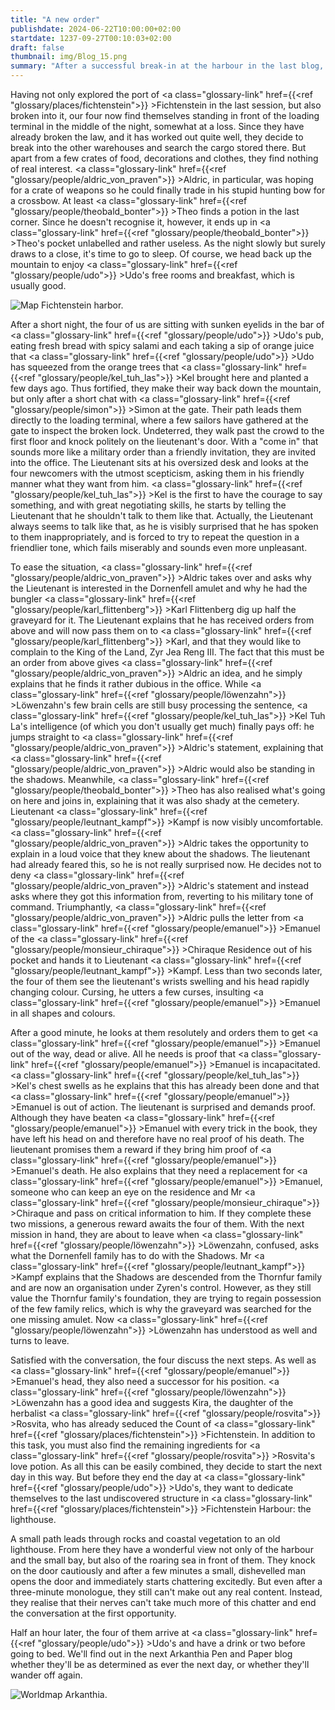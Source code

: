 ```yaml
---
title: "A new order"
publishdate: 2024-06-22T10:00:00+02:00
startdate: 1237-09-27T00:10:03+02:00
draft: false
thumbnail: img/Blog_15.png
summary: "After a successful break-in at the harbour in the last blog, our foursome have obviously taken to crime, and this time around they're up to their old tricks again. They also finally meet Karl Flittenberg's mysterious client. Find out what he has to say and why it will affect their future here:"
---
```


Having not only explored the port of <a class="glossary-link" href={{<ref "glossary/places/fichtenstein">}} >Fichtenstein</a> in the last session, but also broken into it, our four now find themselves standing in front of the loading terminal in the middle of the night, somewhat at a loss. Since they have already broken the law, and it has worked out quite well, they decide to break into the other warehouses and search the cargo stored there. But apart from a few crates of food, decorations and clothes, they find nothing of real interest. <a class="glossary-link" href={{<ref "glossary/people/aldric_von_praven">}} >Aldric</a>, in particular, was hoping for a crate of weapons so he could finally trade in his stupid hunting bow for a crossbow. At least <a class="glossary-link" href={{<ref "glossary/people/theobald_bonter">}} >Theo</a> finds a potion in the last corner. Since he doesn't recognise it, however, it ends up in <a class="glossary-link" href={{<ref "glossary/people/theobald_bonter">}} >Theo</a>'s pocket unlabelled and rather useless. As the night slowly but surely draws to a close, it's time to go to sleep. Of course, we head back up the mountain to enjoy <a class="glossary-link" href={{<ref "glossary/people/udo">}} >Udo</a>'s free rooms and breakfast, which is usually good.

<div class="img-max center">
  <img class="img-fluid rounded" title="Map Fichtenstein harbor" alt="Map Fichtenstein harbor." src="/img/fichtenstein_hafen.jpg" />
</div>

After a short night, the four of us are sitting with sunken eyelids in the bar of <a class="glossary-link" href={{<ref "glossary/people/udo">}} >Udo</a>'s pub, eating fresh bread with spicy salami and each taking a sip of orange juice that <a class="glossary-link" href={{<ref "glossary/people/udo">}} >Udo</a> has squeezed from the orange trees that <a class="glossary-link" href={{<ref "glossary/people/kel_tuh_las">}} >Kel</a> brought here and planted a few days ago. Thus fortified, they make their way back down the mountain, but only after a short chat with <a class="glossary-link" href={{<ref "glossary/people/simon">}} >Simon</a> at the gate. Their path leads them directly to the loading terminal, where a few sailors have gathered at the gate to inspect the broken lock. Undeterred, they walk past the crowd to the first floor and knock politely on the lieutenant's door. With a "come in" that sounds more like a military order than a friendly invitation, they are invited into the office.  The Lieutenant sits at his oversized desk and looks at the four newcomers with the utmost scepticism, asking them in his friendly manner what they want from him. <a class="glossary-link" href={{<ref "glossary/people/kel_tuh_las">}} >Kel</a> is the first to have the courage to say something, and with great negotiating skills, he starts by telling the Lieutenant that he shouldn't talk to them like that. Actually, the Lieutenant always seems to talk like that, as he is visibly surprised that he has spoken to them inappropriately, and is forced to try to repeat the question in a friendlier tone, which fails miserably and sounds even more unpleasant.


To ease the situation, <a class="glossary-link" href={{<ref "glossary/people/aldric_von_praven">}} >Aldric</a> takes over and asks why the Lieutenant is interested in the Dornenfell amulet and why he had the bungler <a class="glossary-link" href={{<ref "glossary/people/karl_flittenberg">}} >Karl Flittenberg</a> dig up half the graveyard for it. The Lieutenant explains that he has received orders from above and will now pass them on to <a class="glossary-link" href={{<ref "glossary/people/karl_flittenberg">}} >Karl</a>, and that they would like to complain to the King of the Land, Zyr Jea Reng III. The fact that this must be an order from above gives <a class="glossary-link" href={{<ref "glossary/people/aldric_von_praven">}} >Aldric</a> an idea, and he simply explains that he finds it rather dubious in the office. While <a class="glossary-link" href={{<ref "glossary/people/löwenzahn">}} >Löwenzahn</a>'s few brain cells are still busy processing the sentence, <a class="glossary-link" href={{<ref "glossary/people/kel_tuh_las">}} >Kel</a> Tuh La's intelligence (of which you don't usually get much) finally pays off: he jumps straight to <a class="glossary-link" href={{<ref "glossary/people/aldric_von_praven">}} >Aldric</a>'s statement, explaining that <a class="glossary-link" href={{<ref "glossary/people/aldric_von_praven">}} >Aldric</a> would also be standing in the shadows. Meanwhile, <a class="glossary-link" href={{<ref "glossary/people/theobald_bonter">}} >Theo</a> has also realised what's going on here and joins in, explaining that it was also shady at the cemetery. Lieutenant <a class="glossary-link" href={{<ref "glossary/people/leutnant_kampf">}} >Kampf</a> is now visibly uncomfortable.
<a class="glossary-link" href={{<ref "glossary/people/aldric_von_praven">}} >Aldric</a> takes the opportunity to explain in a loud voice that they knew about the shadows.  The lieutenant had already feared this, so he is not really surprised now. He decides not to deny <a class="glossary-link" href={{<ref "glossary/people/aldric_von_praven">}} >Aldric</a>'s statement and instead asks where they got this information from, reverting to his military tone of command. Triumphantly, <a class="glossary-link" href={{<ref "glossary/people/aldric_von_praven">}} >Aldric</a> pulls the letter from <a class="glossary-link" href={{<ref "glossary/people/emanuel">}} >Emanuel</a> of the <a class="glossary-link" href={{<ref "glossary/people/monsieur_chiraque">}} >Chiraque</a> Residence out of his pocket and hands it to Lieutenant <a class="glossary-link" href={{<ref "glossary/people/leutnant_kampf">}} >Kampf</a>. Less than two seconds later, the four of them see the lieutenant's wrists swelling and his head rapidly changing colour. Cursing, he utters a few curses, insulting <a class="glossary-link" href={{<ref "glossary/people/emanuel">}} >Emanuel</a> in all shapes and colours.

After a good minute, he looks at them resolutely and orders them to get <a class="glossary-link" href={{<ref "glossary/people/emanuel">}} >Emanuel</a> out of the way, dead or alive. All he needs is proof that <a class="glossary-link" href={{<ref "glossary/people/emanuel">}} >Emanuel</a> is incapacitated. <a class="glossary-link" href={{<ref "glossary/people/kel_tuh_las">}} >Kel</a>'s chest swells as he explains that this has already been done and that <a class="glossary-link" href={{<ref "glossary/people/emanuel">}} >Emanuel</a> is out of action. The lieutenant is surprised and demands proof. Although they have beaten <a class="glossary-link" href={{<ref "glossary/people/emanuel">}} >Emanuel</a> with every trick in the book, they have left his head on and therefore have no real proof of his death. The lieutenant promises them a reward if they bring him proof of <a class="glossary-link" href={{<ref "glossary/people/emanuel">}} >Emanuel</a>'s death. He also explains that they need a replacement for <a class="glossary-link" href={{<ref "glossary/people/emanuel">}} >Emanuel</a>, someone who can keep an eye on the residence and Mr <a class="glossary-link" href={{<ref "glossary/people/monsieur_chiraque">}} >Chiraque</a> and pass on critical information to him. If they complete these two missions, a generous reward awaits the four of them. With the next mission in hand, they are about to leave when <a class="glossary-link" href={{<ref "glossary/people/löwenzahn">}} >Löwenzahn</a>, confused, asks what the Dornenfell family has to do with the Shadows. Mr <a class="glossary-link" href={{<ref "glossary/people/leutnant_kampf">}} >Kampf</a> explains that the Shadows are descended from the Thornfur family and are now an organisation under Zyren's control. However, as they still value the Thornfur family's foundation, they are trying to regain possession of the few family relics, which is why the graveyard was searched for the one missing amulet. Now <a class="glossary-link" href={{<ref "glossary/people/löwenzahn">}} >Löwenzahn</a> has understood as well and turns to leave.

Satisfied with the conversation, the four discuss the next steps. As well as <a class="glossary-link" href={{<ref "glossary/people/emanuel">}} >Emanuel</a>'s head, they also need a successor for his position. <a class="glossary-link" href={{<ref "glossary/people/löwenzahn">}} >Löwenzahn</a> has a good idea and suggests Kira, the daughter of the herbalist <a class="glossary-link" href={{<ref "glossary/people/rosvita">}} >Rosvita</a>, who has already seduced the Count of <a class="glossary-link" href={{<ref "glossary/places/fichtenstein">}} >Fichtenstein</a>. In addition to this task, you must also find the remaining ingredients for <a class="glossary-link" href={{<ref "glossary/people/rosvita">}} >Rosvita</a>'s love potion. As all this can be easily combined, they decide to start the next day in this way. But before they end the day at <a class="glossary-link" href={{<ref "glossary/people/udo">}} >Udo</a>'s, they want to dedicate themselves to the last undiscovered structure in <a class="glossary-link" href={{<ref "glossary/places/fichtenstein">}} >Fichtenstein</a> Harbour: the lighthouse. 

A small path leads through rocks and coastal vegetation to an old lighthouse. From here they have a wonderful view not only of the harbour and the small bay, but also of the roaring sea in front of them. They knock on the door cautiously and after a few minutes a small, dishevelled man opens the door and immediately starts chattering excitedly. But even after a three-minute monologue, they still can't make out any real content. Instead, they realise that their nerves can't take much more of this chatter and end the conversation at the first opportunity. 

Half an hour later, the four of them arrive at <a class="glossary-link" href={{<ref "glossary/people/udo">}} >Udo</a>'s and have a drink or two before going to bed. We'll find out in the next Arkanthia Pen and Paper blog whether they'll be as determined as ever the next day, or whether they'll wander off again.

<div class="img-max center">
  <img class="img-fluid" title="Worldmap Arkanthia" alt="Worldmap Arkanthia." src="/img/Arkanthia_Full_Map_Fichtenstein_&_Fichtenstein_Hafen.jpg" />
</div>



